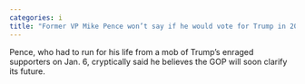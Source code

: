 ```yaml
---
categories: i
title: "Former VP Mike Pence won’t say if he would vote for Trump in 2024"
---
```

Pence, who had to run for his life from a mob of Trump’s enraged supporters on Jan. 6, cryptically said he believes the GOP will soon clarify its future.